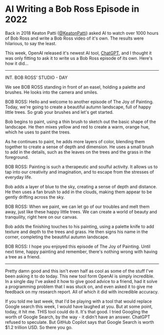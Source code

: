 # AI Writing a Bob Ross Episode in 2022

Back in 2018 Keaton Patti ([@KeatonPatti](https://twitter.com/keatonpatti/status/1006961202998726665)) asked AI to watch over 1000 hours of Bob Ross and write a Bob Ross video of it's own. The results were hilarious, to say the least.

This week, OpenAI released it's newest AI tool, [ChatGPT](https://chat.openai.com/chat), and I thought it was only fitting to ask it to write us a Bob Ross episode of its own. Here's how it did...

---

INT. BOB ROSS' STUDIO - DAY

We see BOB ROSS standing in front of an easel, holding a palette and brushes. He looks into the camera and smiles.

BOB ROSS:
Hello and welcome to another episode of The Joy of Painting. Today, we're going to create a beautiful autumn landscape, full of happy little trees. So grab your brushes and let's get started.

Bob begins to paint, using a thin brush to sketch out the basic shape of the landscape. He then mixes yellow and red to create a warm, orange hue, which he uses to paint the trees.

As he continues to paint, he adds more layers of color, blending them together to create a sense of depth and dimension. He uses a small brush to add in the details, such as the leaves on the trees and the grass in the foreground.

BOB ROSS:
Painting is such a therapeutic and soulful activity. It allows us to tap into our creativity and imagination, and to escape from the stresses of everyday life.

Bob adds a layer of blue to the sky, creating a sense of depth and distance. He then uses a fan brush to add in the clouds, making them appear to be gently drifting across the sky.

BOB ROSS:
When we paint, we can let go of our troubles and melt them away, just like these happy little trees. We can create a world of beauty and tranquility, right here on our canvas.

Bob adds the finishing touches to his painting, using a palette knife to add texture and depth to the trees and grass. He then signs his name in the corner, completing the beautiful autumn landscape.

BOB ROSS:
I hope you enjoyed this episode of The Joy of Painting. Until next time, happy painting and remember, there's nothing wrong with having a tree as a friend.

---

Pretty damn good and this isn't even half as cool as some of the stuff I've been asking it to do today. This new tool form OpenAI is simply incredible. In a single day I've asked it how to give good advice to a friend, had it solve a programming problem that I was stuck on, and even asked it to give me feedback on my research report. All of which it did with incredible accuracy.

If you told me last week, that I'd be playing with a tool that would replace Google search this week, I would have laughed at you. But at some point, today, it hit me. THIS tool could do it. It's that good. I tried Googling the worth of Google Search, by the way - it didn't have an answer. ChatGPT refused to speculate. But GitHub Copilot says that Google Search is worth $1.2 trillion USD. So there you go.